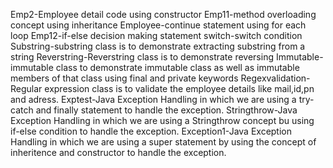 Emp2-Employee detail code using constructor
Emp11-method overloading concept using inheritance
Employee-continue statement using for each loop
Emp12-if-else decision making statement
switch-switch condition 
Substring-substring class is to demonstrate extracting substring from a string
Reverstring-Reverstring class is to demonstrate reversing
Immutable-immutable class to demonstrate immutable class as well as immutable members of that class using final and private keywords
Regexvalidation-Regular expression class is to validate the employee details like mail,id,pn and adress.
Exptest-Java Exception Handling in which we are using a try-catch and finally statement to handle the exception.
Stringthrow-Java Exception Handling in which we are using a Stringthrow concept bu using if-else condition to handle the exception.
Exception1-Java Exception Handling in which we are using a super statement by using the concept of inheritence and constructor to handle the exception.
